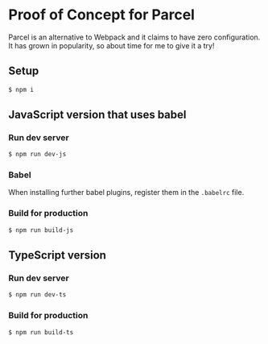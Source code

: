 # Proof of Concept for Parcel
Parcel is an alternative to Webpack and it claims to have zero configuration.
It has grown in popularity, so about time for me to give it a try!

## Setup
```bash
$ npm i
```

## JavaScript version that uses babel

### Run dev server
```bash
$ npm run dev-js
```

### Babel
When installing further babel plugins, register them in the `.babelrc` file.

### Build for production
```bash
$ npm run build-js 
```

## TypeScript version

### Run dev server
```bash
$ npm run dev-ts
```

### Build for production
```bash
$ npm run build-ts 
```

